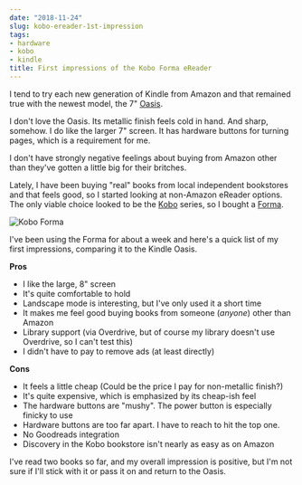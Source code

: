 ```yaml
---
date: "2018-11-24"
slug: kobo-ereader-1st-impression
tags:
- hardware
- kobo
- kindle
title: First impressions of the Kobo Forma eReader
---
```


I tend to try each new generation of Kindle from Amazon and that remained true with the newest model, the 7" [Oasis][1]. 

I don't love the Oasis. Its metallic finish feels cold in hand. And sharp, somehow. I do like the larger 7" screen. It has hardware buttons for turning pages, which is a requirement for me.

I don't have strongly negative feelings about buying from Amazon other than they've gotten a little big for their britches.

Lately, I have been buying "real" books from local independent bookstores and that feels good, so I started looking at non-Amazon eReader options. The only viable choice looked to be the [Kobo][2] series, so I bought a [Forma][3].

![Kobo Forma][image-1]

I've been using the Forma for about a week and here's a quick list of my first impressions, comparing it to the Kindle Oasis.

**Pros**
- I like the large, 8" screen
- It's quite comfortable to hold
- Landscape mode is interesting, but I've only used it a short time
- It makes me feel good buying books from someone (_anyone_) other than Amazon
- Library support (via Overdrive, but of course my library doesn't use Overdrive, so I can't test this)
- I didn't have to pay to remove ads (at least directly)

**Cons**
- It feels a little cheap (Could be the price I pay for non-metallic finish?)
- It's quite expensive, which is emphasized by its cheap-ish feel
- The hardware buttons are "mushy". The power button is especially finicky to use
- Hardware buttons are too far apart. I have to reach to hit the top one.
- No Goodreads integration
- Discovery in the Kobo bookstore isn't nearly as easy as on Amazon

I've read two books so far, and my overall impression is positive, but I'm not sure if I'll stick with it or pass it on and return to the Oasis.

[1]:	https://www.amazon.com/dp/B06XD5YCKX
[2]:	https://us.kobobooks.com
[3]:	https://us.kobobooks.com/products/kobo-forma

[image-1]:	/img/2018/2018-11-24_kobo.jpg